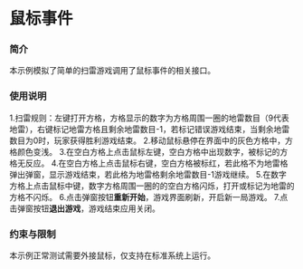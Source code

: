 # 鼠标事件

### 简介

本示例模拟了简单的扫雷游戏调用了鼠标事件的相关接口。

### 使用说明

1.扫雷规则：左键打开方格，方格显示的数字为方格周围一圈的地雷数目（9代表地雷），右键标记地雷方格且剩余地雷数目-1，若标记错误游戏结束，当剩余地雷数目为0时，玩家获得胜利游戏结束。
2.移动鼠标悬停在界面中的灰色方格中，方格颜色变浅。
3.在空白方格上点击鼠标左键，空白方格中出现数字，被标记的方格无反应。
4.在空白方格上点击鼠标右键，空白方格被标红，若此格不为地雷格弹出弹窗，显示游戏结束，若此格为地雷格剩余地雷数目-1游戏继续。
5.在数字方格上点击鼠标中键，数字方格周围一圈的的空白方格闪烁，打开或标记为地雷的方格不闪烁。
6.点击弹窗按钮**重新开始**，游戏界面刷新，开启新一局游戏。
7.点击弹窗按钮**退出游戏**，游戏结束应用关闭。

### 约束与限制

本示例正常测试需要外接鼠标，仅支持在标准系统上运行。
